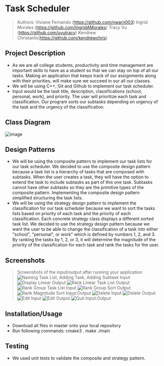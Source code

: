 # Task Scheduler
 
 > Authors: Viviane Fernando (https://github.com/nwarn003) Ingrid Morales (https://github.com/IngridAMorales) Tracy Vu (https://github.com/uvutracy) Kendrew Christanto(https://github.com/kendrewchris)
 

## Project Description
* As we are all college students, productivity and time management are important skills to have as a student so that we can stay on top of all our tasks. Making an application that keeps track of our assignments along with their priorities, will make sure we succeed in our all our classes.
* We will be using C++, Git and Github to implement our task scheduler. 
* Input would be the task title, description, classifications (school, personal, work), and priority. The user will prioritize each task and classification. Our program sorts our subtasks depending on urgency of the task and the urgency of the classification. 

 
## Class Diagram
![image](https://user-images.githubusercontent.com/68444503/144005199-cd2355f0-9853-4150-a587-ea13e45bec3e.png)


 
 ## Design Patterns
* We will be using the composite pattern to implement our task lists for our task scheduler. We decided to use the composite design pattern because a task list is a hierarchy of tasks that are composed with subtasks. When the user creates a task, they will have the option to extend the task to include subtasks as part of this one task. Subtasks cannot have other subtasks so they are the primitive types of the composite pattern. Implementing the composite design pattern simplified structuring the task lists. 
* We will be using the strategy design pattern to implement the classification for our task scheduler because we want to sort the tasks lists based on priority of each task and the priority of each classification.  Each concrete strategy class displays a different sorted task list.  We decided to use the strategy design pattern because we want the user to be able to change the classification of a task into either "school", "personal", or work" which is defined by numbers 1, 2, and 3.  By ranking the tasks by 1, 2, or 3, it will determine the magnitude of the priority of the classification for each task and rank the tasks for the user.
 
 ## Screenshots
 > Screenshots of the input/output after running your application
![Naming Task List, Adding Task, Adding Subtask Input](https://user-images.githubusercontent.com/51254983/144144861-2d2696a5-545f-44ae-9982-1d52dcd6ba40.png)
![Display Linear Output](https://user-images.githubusercontent.com/51254983/144144886-890847f7-ff63-440c-9985-596c4f1deddd.png)
![Rank Linear Task List Output](https://user-images.githubusercontent.com/51254983/144144991-e7104123-1a4c-47ba-b155-54458c9818df.png)
![Rank Group Task List Input](https://user-images.githubusercontent.com/51254983/144144918-679bd537-1c2d-4269-a3c0-a89ee14c9e2a.png)
![Rank Group Sort Output](https://user-images.githubusercontent.com/51254983/144144927-a40dd4c1-b291-480f-864e-4bf0ce64fc46.png)
![Rank Magnitude Sort Input:Output](https://user-images.githubusercontent.com/51254983/144144947-854fb59d-6d50-4cca-90c0-682d9e32d607.png)
![Delete Input](https://user-images.githubusercontent.com/51254983/144144996-295d8676-89d8-4b6a-bd02-3585353c3a11.png)
![Delete Output](https://user-images.githubusercontent.com/51254983/144145000-cf74b911-9689-42e8-8708-a0343d6fe42b.png)
![Edit Input](https://user-images.githubusercontent.com/51254983/144145004-e9f59704-09a1-4700-8d9c-9e8559e1b002.png)
![Edit Output](https://user-images.githubusercontent.com/51254983/144145010-7e958492-9420-4e32-9212-eee2abcd3541.png)
![Quit Input:Output](https://user-images.githubusercontent.com/51254983/144145013-332dccea-6d19-4c53-ace1-a6b25f17b224.png)


 ## Installation/Usage
* Download all files in master onto your local repository
* Run following commands: cmake3 .  make ./main 
 ## Testing
 * We used unit tests to validate the composite and strategy pattern. 
 
